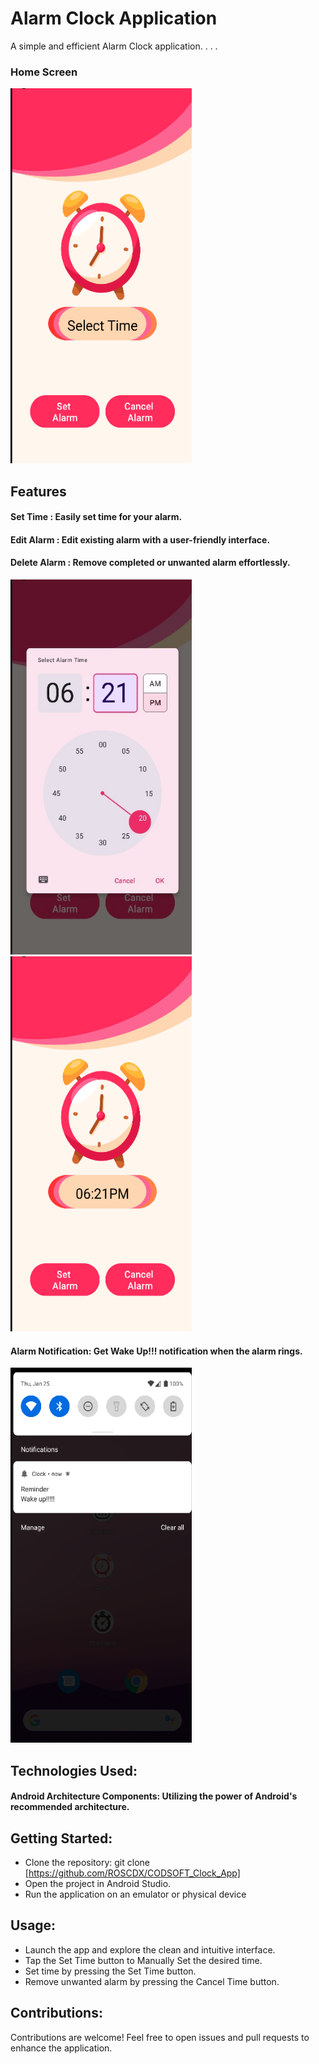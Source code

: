 
# Alarm Clock Application

A simple and efficient Alarm Clock application.
.
.
.
### Home Screen

<img width="290px" height="600px" src="https://github.com/ROSCDX/CODSOFT_Clock_App/blob/master/SS%20Alarm%20Clock%20App/Open_screen.png" alt="Home Screen">

## Features

#### Set Time : Easily set time for your alarm.


#### Edit Alarm : Edit existing alarm with a user-friendly interface.


#### Delete Alarm : Remove completed or unwanted alarm effortlessly.

<p>
  <img width="290px" height="600px" src="https://github.com/ROSCDX/CODSOFT_Clock_App/blob/master/SS%20Alarm%20Clock%20App/Time_set_screen.jpeg" alt="Add Time">
  <img width="290px" height="600px" src="https://github.com/ROSCDX/CODSOFT_Clock_App/blob/master/SS%20Alarm%20Clock%20App/Time_set_after.png" alt="Set Time">
</p>

#### Alarm Notification: Get Wake Up!!! notification when the alarm rings.

<img width="290px" height="600px" src="https://github.com/ROSCDX/CODSOFT_Clock_App/blob/master/SS%20Alarm%20Clock%20App/Alarm_notification.png" alt="Add Time">

## Technologies Used:

#### Android Architecture Components: Utilizing the power of Android's recommended architecture.

## Getting Started:

- Clone the repository: git clone [https://github.com/ROSCDX/CODSOFT_Clock_App]
- Open the project in Android Studio.
- Run the application on an emulator or physical device

## Usage:

- Launch the app and explore the clean and intuitive interface.
- Tap the Set Time button to Manually Set the desired time.
- Set time by pressing the Set Time button.
- Remove unwanted alarm by pressing the Cancel Time button.

## Contributions:

Contributions are welcome! Feel free to open issues and pull requests to enhance the application.
